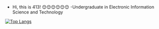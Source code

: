 - Hi, this is 413!
  😊😊😊😊😊😊
-Undergraduate in Electronic Information Science and Technology

[![Top Langs](https://github-readme-stats.vercel.app/api/top-langs/?username=Christmas)](https://github.com/Christmas/github-readme-stats)

<!---
syx-413/syx-413 is a ✨ special ✨ repository because its `README.md` (this file) appears on your GitHub profile.
You can click the Preview link to take a look at your changes.
--->
